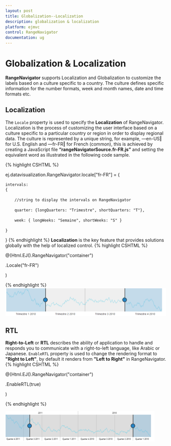 ```yaml
---
layout: post
title: Globalization--Localization
description: globalization & localization
platform: ejmvc
control: RangeNavigator
documentation: ug
---
```


# Globalization & Localization

**RangeNavigator** supports Localization and Globalization to customize the labels based on a culture specific to a country. The culture defines specific information for the number formats, week and month names, date and time formats etc. 

## Localization

The `Locale` property is used to specify the **Localization** of RangeNavigator. Localization is the process of customizing the user interface based on a culture specific to a particular country or region in order to display regional data.  The culture is represented by a unique string, for example, ―en-US‖ for U.S. English and ―fr-FR‖ for French (common), this is achieved by creating a JavaScript file **“rangeNavigatorSource.fr-FR.js”** and setting the equivalent word as illustrated in the following code sample.

{% highlight CSHTML %}

ej.datavisualization.RangeNavigator.locale["fr-FR"] = 
{

    intervals: 
	{

        //string to display the intervals on RangeNavigator

        quarter: {longQuarters: "Trimestre", shortQuarters: "T"},

        week: { longWeeks: "Semaine", shortWeeks: "S" }

    }

}
{% endhighlight  %}
**Localization** is the key feature that provides solutions globally with the help of localized control. 
{% highlight CSHTML %}


@(Html.EJ().RangeNavigator("container")

.Locale("fr-FR")

)


{% endhighlight %}
![](Globalization--Localization_images/Globalization--Localization_img1.png)



## RTL

**Right-to-Left** or **RTL** describes the ability of application to handle and responds you to communicate with a right-to-left language, like Arabic or Japanese. `EnableRTL` property is used to change the rendering format to **"Right to Left"**, by default it renders from **"Left to Right"** in RangeNavigator. 
{% highlight CSHTML %}

@(Html.EJ().RangeNavigator("container")

.EnableRTL(true)

)

{% endhighlight  %}

![](Globalization--Localization_images/Globalization--Localization_img2.png)





